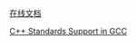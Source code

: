 [在线文档](https://gcc.gnu.org/onlinedocs/)

[C++ Standards Support in GCC](https://gcc.gnu.org/projects/cxx-status.html)